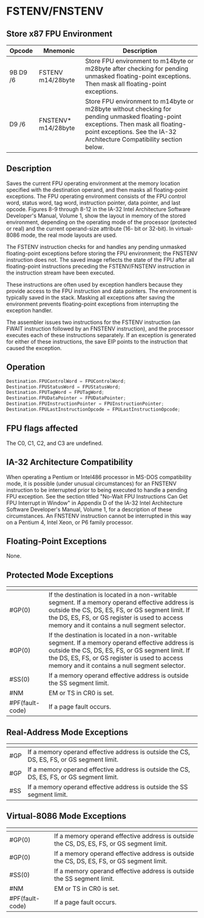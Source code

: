 # FSTENV/FNSTENV
 
## Store x87 FPU Environment
 
 
|Opcode|Mnemonic|Description|
|-|-|-|
|9B D9 /6|FSTENV m14/28byte|Store FPU environment to m14byte or m28byte after checking for pending unmasked floating-point exceptions. Then mask all floating-point exceptions.|
|D9 /6|FNSTENV* m14/28byte|Store FPU environment to m14byte or m28byte without checking for pending unmasked floating-point exceptions. Then mask all floating-point exceptions. See the IA-32 Architecture Compatibility section below.|
 
## Description
 
Saves the current FPU operating environment at the memory location specified with the destination operand, and then masks all floating-point exceptions. The FPU operating environment consists of the FPU control word, status word, tag word, instruction pointer, data pointer, and last opcode. Figures 8-9 through 8-12 in the IA-32 Intel Architecture Software Developer's Manual, Volume 1, show the layout in memory of the stored environment, depending on the operating mode of the processor (protected or real) and the current operand-size attribute (16- bit or 32-bit). In virtual-8086 mode, the real mode layouts are used.
 
The FSTENV instruction checks for and handles any pending unmasked floating-point exceptions before storing the FPU environment; the FNSTENV instruction does not. The saved image reflects the state of the FPU after all floating-point instructions preceding the FSTENV/FNSTENV instruction in the instruction stream have been executed.
 
These instructions are often used by exception handlers because they provide access to the FPU instruction and data pointers. The environment is typically saved in the stack. Masking all exceptions after saving the environment prevents floating-point exceptions from interrupting the exception handler.
 
The assembler issues two instructions for the FSTENV instruction (an FWAIT instruction followed by an FNSTENV instruction), and the processor executes each of these instructions separately. If an exception is generated for either of these instructions, the save EIP points to the instruction that caused the exception.
 
 
## Operation
 
```c
Destination.FPUControlWord = FPUControlWord;
Destination.FPUStatusWord = FPUStatusWord;
Destination.FPUTagWord = FPUTagWord;
Destination.FPUDataPointer = FPUDataPointer;
Destination.FPUInstructionPointer = FPUInstructionPointer;
Destination.FPULastInstructionOpcode = FPULastInstructionOpcode;

```
 
 
## FPU flags affected
 
The C0, C1, C2, and C3 are undefined.

 
 
## IA-32 Architecture Compatibility
 
When operating a Pentium or Intel486 processor in MS-DOS compatibility mode, it is possible (under unusual circumstances) for an FNSTENV instruction to be interrupted prior to being executed to handle a pending FPU exception. See the section titled "No-Wait FPU Instructions Can Get FPU Interrupt in Window" in Appendix D of the IA-32 Intel Architecture Software Developer's Manual, Volume 1, for a description of these circumstances. An FNSTENV instruction cannot be interrupted in this way on a Pentium 4, Intel Xeon, or P6 family processor.

 
 
## Floating-Point Exceptions
 
None.
 
## Protected Mode Exceptions
 
|[]()||
|-|-|
|#GP(0)|If the destination is located in a non-writable segment. If a memory operand effective address is outside the CS, DS, ES, FS, or GS segment limit. If the DS, ES, FS, or GS register is used to access memory and it contains a null segment selector.|
|#GP(0)|If the destination is located in a non-writable segment. If a memory operand effective address is outside the CS, DS, ES, FS, or GS segment limit. If the DS, ES, FS, or GS register is used to access memory and it contains a null segment selector.|
|#SS(0)|If a memory operand effective address is outside the SS segment limit.|
|#NM|EM or TS in CR0 is set.|
|#PF(fault-code)|If a page fault occurs.|
 
## Real-Address Mode Exceptions
 
|[]()||
|-|-|
|#GP|If a memory operand effective address is outside the CS, DS, ES, FS, or GS segment limit.|
|#GP|If a memory operand effective address is outside the CS, DS, ES, FS, or GS segment limit.|
|#SS|If a memory operand effective address is outside the SS segment limit.|
 
## Virtual-8086 Mode Exceptions
 
|[]()||
|-|-|
|#GP(0)|If a memory operand effective address is outside the CS, DS, ES, FS, or GS segment limit.|
|#GP(0)|If a memory operand effective address is outside the CS, DS, ES, FS, or GS segment limit.|
|#SS(0)|If a memory operand effective address is outside the SS segment limit.|
|#NM|EM or TS in CR0 is set.|
|#PF(fault-code)|If a page fault occurs.|
